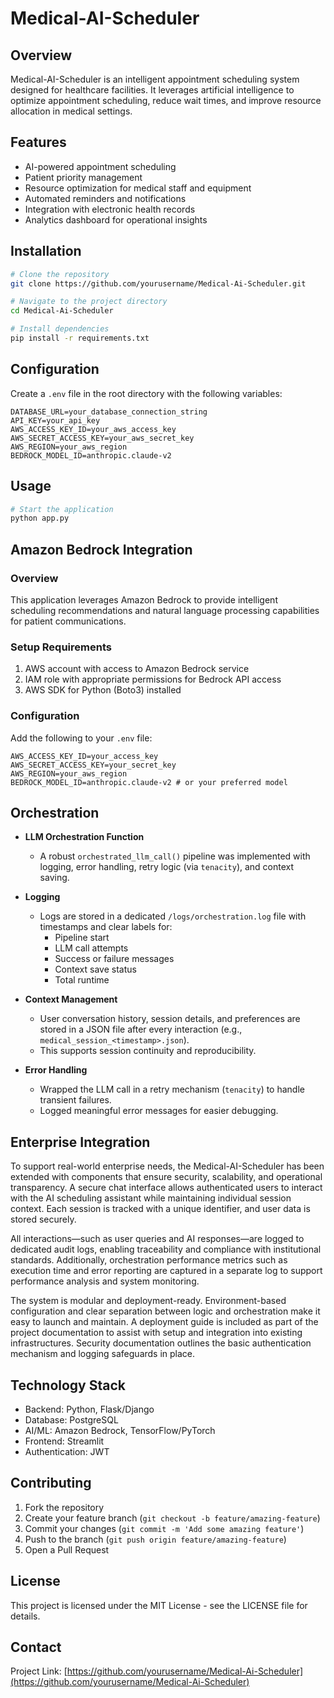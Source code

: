 # Medical-AI-Scheduler

## Overview
Medical-AI-Scheduler is an intelligent appointment scheduling system designed for healthcare facilities. It leverages artificial intelligence to optimize appointment scheduling, reduce wait times, and improve resource allocation in medical settings.

## Features
- AI-powered appointment scheduling
- Patient priority management
- Resource optimization for medical staff and equipment
- Automated reminders and notifications
- Integration with electronic health records
- Analytics dashboard for operational insights

## Installation

```bash
# Clone the repository
git clone https://github.com/yourusername/Medical-Ai-Scheduler.git

# Navigate to the project directory
cd Medical-Ai-Scheduler

# Install dependencies
pip install -r requirements.txt
```

## Configuration
Create a `.env` file in the root directory with the following variables:
```
DATABASE_URL=your_database_connection_string
API_KEY=your_api_key
AWS_ACCESS_KEY_ID=your_aws_access_key
AWS_SECRET_ACCESS_KEY=your_aws_secret_key
AWS_REGION=your_aws_region
BEDROCK_MODEL_ID=anthropic.claude-v2
```

## Usage
```bash
# Start the application
python app.py
```

<!-- Access the web interface at `http://localhost:5000` -->

<!-- ## API Documentation
The API endpoints are available at `/api/v1/`:

- `GET /api/v1/appointments` - List all appointments
- `POST /api/v1/appointments` - Create a new appointment
- `GET /api/v1/appointments/{id}` - Get appointment details
- `PUT /api/v1/appointments/{id}` - Update an appointment
- `DELETE /api/v1/appointments/{id}` - Cancel an appointment -->

## Amazon Bedrock Integration

### Overview
This application leverages Amazon Bedrock to provide intelligent scheduling recommendations and natural language processing capabilities for patient communications.

### Setup Requirements
1. AWS account with access to Amazon Bedrock service
2. IAM role with appropriate permissions for Bedrock API access
3. AWS SDK for Python (Boto3) installed

### Configuration
Add the following to your `.env` file:
```
AWS_ACCESS_KEY_ID=your_access_key
AWS_SECRET_ACCESS_KEY=your_secret_key
AWS_REGION=your_aws_region
BEDROCK_MODEL_ID=anthropic.claude-v2 # or your preferred model
```

## Orchestration

- **LLM Orchestration Function**
  - A robust `orchestrated_llm_call()` pipeline was implemented with logging, error handling, retry logic (via `tenacity`), and context saving.

- **Logging**
  - Logs are stored in a dedicated `/logs/orchestration.log` file with timestamps and clear labels for:
    - Pipeline start
    - LLM call attempts
    - Success or failure messages
    - Context save status
    - Total runtime

- **Context Management**
  - User conversation history, session details, and preferences are stored in a JSON file after every interaction (e.g., `medical_session_<timestamp>.json`).
  - This supports session continuity and reproducibility.

- **Error Handling**
  - Wrapped the LLM call in a retry mechanism (`tenacity`) to handle transient failures.
  - Logged meaningful error messages for easier debugging.

## Enterprise Integration

To support real-world enterprise needs, the Medical-AI-Scheduler has been extended with components that ensure security, scalability, and operational transparency. A secure chat interface allows authenticated users to interact with the AI scheduling assistant while maintaining individual session context. Each session is tracked with a unique identifier, and user data is stored securely.

All interactions—such as user queries and AI responses—are logged to dedicated audit logs, enabling traceability and compliance with institutional standards. Additionally, orchestration performance metrics such as execution time and error reporting are captured in a separate log to support performance analysis and system monitoring.

The system is modular and deployment-ready. Environment-based configuration and clear separation between logic and orchestration make it easy to launch and maintain. A deployment guide is included as part of the project documentation to assist with setup and integration into existing infrastructures. Security documentation outlines the basic authentication mechanism and logging safeguards in place.


## Technology Stack
- Backend: Python, Flask/Django
- Database: PostgreSQL
- AI/ML: Amazon Bedrock, TensorFlow/PyTorch
- Frontend: Streamlit
- Authentication: JWT

## Contributing
1. Fork the repository
2. Create your feature branch (`git checkout -b feature/amazing-feature`)
3. Commit your changes (`git commit -m 'Add some amazing feature'`)
4. Push to the branch (`git push origin feature/amazing-feature`)
5. Open a Pull Request

## License
This project is licensed under the MIT License - see the LICENSE file for details.

## Contact
Project Link: [https://github.com/yourusername/Medical-Ai-Scheduler](https://github.com/yourusername/Medical-Ai-Scheduler)